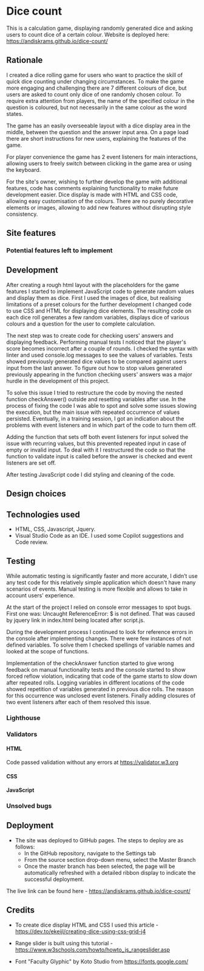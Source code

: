 # Dice count

This is a calculation game, displaying randomly generated dice and asking users to count dice of a certain colour.
Website is deployed here: <https://andiskrams.github.io/dice-count/>

## Rationale

I created a dice rolling game for users who want to practice the skill of quick dice counting under changing circumstances. To make the game more engaging and challenging there are 7 different colours of dice, but users are asked to count only dice of one randomly chosen colour. To require extra attention from players, the name of the specified colour in the question is coloured, but not necessarily in the same colour as the word states.

The game has an easily overseeable layout with a dice display area in the middle, between the question and the answer input area. On a page load there are short instructions for new users, explaining the features of the game.

For player convenience the game has 2 event listeners for main interactions, allowing users to freely switch between clicking in the game area or using the keyboard.

For the site's owner, wishing to further develop the game with additional features, code has comments explaining functionality to make future development easier. Dice display is made with HTML and CSS code, allowing easy customisation of the colours. There are no purely decorative elements or images, allowing to add new features without disrupting style consistency.

## Site features


### Potential features left to implement

## Development

After creating a rough html layout with the placeholders for the game features I started to implement JavaScript code to generate random values and display them as dice. First I used the images of dice, but realising limitations of a preset colours for the further development I changed code to use CSS and HTML for displaying dice elements. The resulting code on each dice roll generates a few random variables, displays dice of various colours and a question for the user to complete calculation.

The next step was to create code for checking users' answers and displaying feedback. Performing manual tests I noticed that the player's score becomes incorrect after a couple of rounds. I checked the syntax with linter and used console.log messages to see the values of variables. Tests showed previously generated dice values to be compared against users input from the last answer. To figure out how to stop values generated previously appearing in the function checking users' answers was a major hurdle in the development of this project.

To solve this issue I tried to restructure the code by moving the nested function checkAnswer() outside and resetting variables after use. In the process of fixing the code I was able to spot and solve some issues slowing the execution, but the main issue with repeated occurrence of values persisted. Eventually, in a training session, I got an indication about the problems with event listeners and in which part of the code to turn them off.

Adding the function that sets off both event listeners for input solved the issue with recurring values, but this prevented repeated input in case of empty or invalid input. To deal with it I restructured the code so that the function to validate input is called before the answer is checked and event listeners are set off.

After testing JavaScript code I did styling and cleaning of the code.

## Design choices



## Technologies used

* HTML, CSS, Javascript, Jquery.
* Visual Studio Code as an IDE. I used some Copilot suggestions and Code review.

## Testing

While automatic testing is significantly faster and more accurate, I didn’t use any test code for this relatively simple application which doesn't have many scenarios of events. Manual testing is more flexible and allows to take in account users' experience.

At the start of the project I relied on console error messages to spot bugs. First one was: Uncaught ReferenceError: $ is not defined. That was caused by jquery link in index.html being located after script.js.

During the development process I continued to look for reference errors in the console after implementing changes. There were few instances of not defined variables. To solve them I checked spellings of variable names and looked at the scope of functions.

Implementation of the checkAnswer function started to give wrong feedback on manual functionality tests and the console started to show forced reflow violation, indicating that code of the game starts to slow down after repeated rolls. Logging variables in different locations of the code showed repetition of variables generated in previous dice rolls. The reason for this occurrence was unclosed event listeners. Finally adding closures of two event listeners after each of them resolved this issue.


### Lighthouse


### Validators

#### HTML

Code passed validation without any errors at <https://validator.w3.org>

#### CSS

#### JavaScript


### Unsolved bugs


## Deployment

* The site was deployed to GitHub pages. The steps to deploy are as follows:
  * In the GitHub repository, navigate to the Settings tab
  * From the source section drop-down menu, select the Master Branch
  * Once the master branch has been selected, the page will be automatically refreshed with a detailed ribbon display to indicate the successful deployment.

The live link can be found here - <https://andiskrams.github.io/dice-count/>

## Credits

* To create dice display HTML and CSS I used this article -  <https://dev.to/ekeijl/creating-dice-using-css-grid-j4>
* Range slider is built using this tutorial - <https://www.w3schools.com/howto/howto_js_rangeslider.asp>

* Font "Faculty Glyphic" by Koto Studio from <https://fonts.google.com/>
